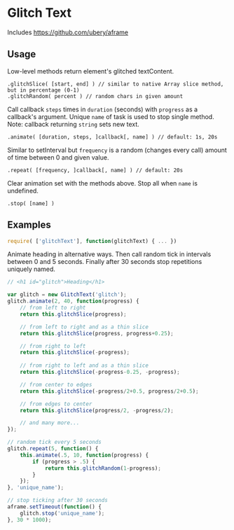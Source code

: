 # Glitch Text
Includes https://github.com/ubery/aframe

## Usage
Low-level methods return element's glitched textContent.

```
.glitchSlice( [start, end] ) // similar to native Array slice method, but in percentage (0-1)
.glitchRandom( percent ) // random chars in given amount
```

Call callback `steps` times in `duration` (seconds) with `progress` as a callback's argument. Unique `name` of task is used to stop single method. Note: callback returning `string` sets new text.

```
.animate( [duration, steps, ]callback[, name] ) // default: 1s, 20s
```

Similar to setInterval but `frequency` is a random (changes every call) amount of time between 0 and given value.

```
.repeat( [frequency, ]callback[, name] ) // default: 20s
```

Clear animation set with the methods above. Stop all when `name` is undefined.

```
.stop( [name] )
```

## Examples

```javascript
require( ['glitchText'], function(glitchText) { ... })
```

Animate heading in alternative ways. Then call random tick in intervals between 0 and 5 seconds. Finally after 30 seconds stop repetitions uniquely named.

```javascript
// <h1 id="glitch">Heading</h1>

var glitch = new GlitchText('glitch');
glitch.animate(2, 40, function(progress) {
    // from left to right
    return this.glitchSlice(progress);

    // from left to right and as a thin slice
    return this.glitchSlice(progress, progress+0.25);

    // from right to left
    return this.glitchSlice(-progress);
    
    // from right to left and as a thin slice
    return this.glitchSlice(-progress-0.25, -progress);

    // from center to edges
    return this.glitchSlice(-progress/2+0.5, progress/2+0.5);

    // from edges to center
    return this.glitchSlice(progress/2, -progress/2);

    // and many more...
});

// random tick every 5 seconds
glitch.repeat(5, function() {
    this.animate(.5, 10, function(progress) {
        if (progress > .5) {
            return this.glitchRandom(1-progress);
        }
    });
}, 'unique_name');

// stop ticking after 30 seconds
aframe.setTimeout(function() {
    glitch.stop('unique_name');
}, 30 * 1000);
```
